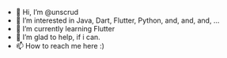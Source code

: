 - 👋 Hi, I’m @unscrud
- 👀 I’m interested in Java, Dart, Flutter, Python, and, and, and, ...
- 🌱 I’m currently learning Flutter
- 💞️ I’m glad to help, if i can.
- 📫 How to reach me here :)

<!---
unscrud/unscrud is a ✨ special ✨ repository because its `README.md` (this file) appears on your GitHub profile.
You can click the Preview link to take a look at your changes.
--->
